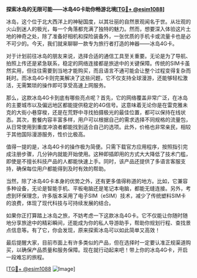 **探索冰岛的无限可能——冰岛4G卡助你畅游北境[[TG💪+ @esim1088](https://t.me/s/esim1088)]**

冰岛，这个位于北大西洋上的神秘国度，以其壮丽的自然景观闻名于世。从壮观的火山到迷人的极光，每一个角落都充满了独特的魅力。然而，想要深入体验这片土地的神奇之处，除了准备好相机和探险装备外，一张优质的手机卡或流量卡也是必不可少的。今天，我们就来聊聊一款专为旅行者打造的神器——冰岛4G卡。

对于计划前往冰岛的朋友来说，选择合适的通信工具至关重要。无论是为了导航、拍照上传还是紧急联系，稳定的网络连接都是旅途中的关键保障。传统的SIM卡虽然实用，但往往需要到当地才能购买，而且语言不通可能会让整个过程变得复杂而耗时。而冰岛4G卡则完美解决了这些问题，它不仅支持全球漫游，还能够轻松激活，无需繁琐的操作即可享受高速上网服务。

那么，这款冰岛4G卡到底有哪些亮点呢？首先，它的网络覆盖非常广泛，在冰岛的主要城市以及偏远地区都能提供稳定的4G信号。这意味着无论你是在雷克雅未克的大街小巷穿梭，还是在荒野中寻找拍摄极光的最佳位置，都可以保持在线状态。其次，套餐内容丰富多样，用户可以根据自己的需求选择不同规格的流量包，从日常使用到重度冲浪者都能找到适合自己的选项。此外，价格也非常亲民，相较于其他国际漫游服务，性价比极高。

值得一提的是，冰岛4G卡的操作极为简便。只需下载官方应用程序，按照指引完成注册步骤，几分钟内就能开始使用。这种即插即用的方式大大降低了技术门槛，即使是不擅长科技产品的人都能快速上手。同时，该产品还提供了多语言客服支持，确保每位用户都能得到及时有效的帮助。

当然，除了冰岛4G卡本身的优势之外，还有更多值得称道的地方。比如，它兼容多种设备，无论是智能手机、平板电脑还是笔记本电脑，都能无缝连接。另外，考虑到环保理念，许多版本采用了电子SIM（eSIM）技术，减少了传统塑料SIM卡的浪费，体现了现代科技与可持续发展的结合。

如果你正打算踏上冰岛之旅，不妨考虑一下这款冰岛4G卡。它不仅能让你随时随地分享旅途中的精彩瞬间，还能成为你的私人导游助手，帮助你规划行程、查找景点信息等。有了它，你会发现，原来探索冰岛可以如此简单又高效！

最后提醒大家，目前市面上有许多类似的产品，但在选择时一定要认准正规渠道购买，以确保产品质量和服务保障。现在就行动起来吧！带上你的冰岛4G卡，开启一段难忘的旅程。

[[TG💪+ @esim1088](https://t.me/s/esim1088) ![Image](https://i.postimg.cc/4NQfJmqS/Snipaste-2025-05-13-00-14-12.png)]